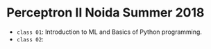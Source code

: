 # Perceptron II Noida Summer 2018

- `class 01`: Introduction to ML and Basics of Python programming.
- `class 02`:
